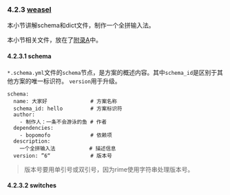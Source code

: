 ### 4.2.3 [weasel](https://github.com/ChineseInputMethod/weasel/blob/master/doc/4.2%20customization/4.2.3%20weasel/schema.md)

本小节讲解schema和dict文件，制作一个全拼输入法。

本小节相关文件，放在了[附录A](https://github.com/ChineseInputMethod/weasel/tree/master/doc/appendix/hello)中。

#### 4.2.3.1 schema

`*.schema.yml`文件的`schema`节点，是方案的概述内容。其中`schema_id`是区别于其他方案的唯一标识符。
`version`用于升级。

```
schema:
  name: 大家好              # 方案名称
  schema_id: hello         # 方案标识符
  author:
    - 制作人：一条不会游泳的鱼 # 作者
  dependencies:
    - bopomofo             # 依赖项
  description: 
    一个全拼输入法           # 描述信息
  version: ”6“             # 版本号
```

>版本号要用单引号或双引号，因为rime使用字符串处理版本号。

#### 4.2.3.2 switches
